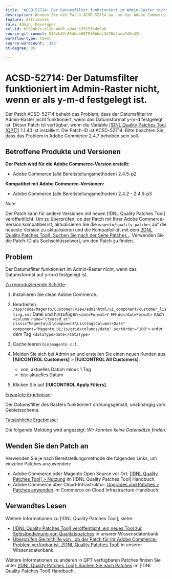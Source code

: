 ```yaml
---
title: "ACSD-52714: Der Datumsfilter funktioniert im Admin-Raster nicht, wenn er auf y-m-d gesetzt ist."
description: Wenden Sie den Patch ACSD-52714 an, um das Adobe Commerce-Problem zu beheben, bei dem der Datumsfilter im Admin-Raster nicht funktioniert, wenn das Datumsformat y-m-d festgelegt ist.
feature: Attributes
role: Admin, Developer
exl-id: b292ab2c-e12d-40df-a9ad-19f25fbde5a0
source-git-commit: 513cb47c054dbb907810bbdc3d20d2aca9d5e42b
workflow-type: tm+mt
source-wordcount: '382'
ht-degree: 0%

---
```


# ACSD-52714: Der Datumsfilter funktioniert im Admin-Raster nicht, wenn er als y-m-d festgelegt ist.

Der Patch ACSD-52714 behebt das Problem, dass der Datumsfilter im Admin-Raster nicht funktioniert, wenn das Datumsformat y-m-d festgelegt ist. Dieser Patch ist verfügbar, wenn die Variable [[!DNL Quality Patches Tool (QPT)]](/help/announcements/adobe-commerce-announcements/magento-quality-patches-released-new-tool-to-self-serve-quality-patches.md) 1.1.43 ist installiert. Die Patch-ID ist ACSD-52714. Bitte beachten Sie, dass das Problem in Adobe Commerce 2.4.7 behoben sein soll.

## Betroffene Produkte und Versionen

**Der Patch wird für die Adobe Commerce-Version erstellt:**

* Adobe Commerce (alle Bereitstellungsmethoden) 2.4.5-p2

**Kompatibel mit Adobe Commerce-Versionen:**

* Adobe Commerce (alle Bereitstellungsmethoden) 2.4.2 - 2.4.6-p3

>[!NOTE]
>
>Der Patch kann für andere Versionen mit neuen [!DNL Quality Patches Tool] veröffentlicht. Um zu überprüfen, ob der Patch mit Ihrer Adobe Commerce-Version kompatibel ist, aktualisieren Sie die `magento/quality-patches` auf die neueste Version zu aktualisieren und die Kompatibilität mit dem [[!DNL Quality Patches Tool]: Suchen Sie nach der Seite Patches .](https://experienceleague.adobe.com/tools/commerce-quality-patches/index.html). Verwenden Sie die Patch-ID als Suchschlüsselwort, um den Patch zu finden.

## Problem

Der Datumsfilter funktioniert im Admin-Raster nicht, wenn das Datumsformat auf y-m-d festgelegt ist.

<u>Zu reproduzierende Schritte</u>:

1. Installieren Sie clean Adobe Commerce.
1. Bearbeiten
   `/app/code/Magento/Customer/view/adminhtml/ui_component/customer_listing.xml`
Datei und hinzufügen
   `<dateFormat>Y-MM-dd</dateFormat>`
nach
   `<column name="created_at" class="Magento\Ui\Component\Listing\Columns\Date" component="Magento_Ui/js/grid/columns/date" sortOrder="100">`
unter dem Tag
   `<dataType>date</dataType>`

1. Cache leeren `bin/magento c:f`.
1. Melden Sie sich bei Admin an und erstellen Sie einen neuen Kunden aus **[!UICONTROL Customers]** > **[!UICONTROL All Customers]**.

   * von: aktuelles Datum minus 1 Tag
   * bis: aktuelles Datum

1. Klicken Sie auf **[!UICONTROL Apply Filters]**.

<u>Erwartete Ergebnisse</u>:

Der Datumsfilter des Rasters funktioniert ordnungsgemäß, unabhängig vom Gebietsschema.

<u>Tatsächliche Ergebnisse</u>:

Die folgende Meldung wird angezeigt: *Wir konnten keine Datensätze finden*.

## Wenden Sie den Patch an

Verwenden Sie je nach Bereitstellungsmethode die folgenden Links, um einzelne Patches anzuwenden:

* Adobe Commerce oder Magento Open Source vor Ort: [[!DNL Quality Patches Tool] > Nutzung](https://experienceleague.adobe.com/docs/commerce-operations/tools/quality-patches-tool/usage.html) im [!DNL Quality Patches Tool] Handbuch.
* Adobe Commerce über Cloud-Infrastruktur: [Upgrades und Patches > Patches anwenden](https://experienceleague.adobe.com/docs/commerce-cloud-service/user-guide/develop/upgrade/apply-patches.html) im Commerce on Cloud Infrastructure-Handbuch.

## Verwandtes Lesen

Weitere Informationen zu [!DNL Quality Patches Tool], siehe:

* [[!DNL Quality Patches Tool] veröffentlicht: ein neues Tool zur Selbstbedienung von Qualitätspatches](/help/announcements/adobe-commerce-announcements/magento-quality-patches-released-new-tool-to-self-serve-quality-patches.md) in unserer Wissensdatenbank.
* [Überprüfen Sie mithilfe von , ob der Patch für Ihr Adobe Commerce-Problem verfügbar ist. [!DNL Quality Patches Tool]](/help/support-tools/patches-available-in-qpt-tool/check-patch-for-magento-issue-with-magento-quality-patches.md) in unserer Wissensdatenbank.

Weitere Informationen zu anderen in QPT verfügbaren Patches finden Sie unter [[!DNL Quality Patches Tool]: Suchen Sie nach Patches](https://experienceleague.adobe.com/tools/commerce-quality-patches/index.html) im [!DNL Quality Patches Tool] Handbuch.
